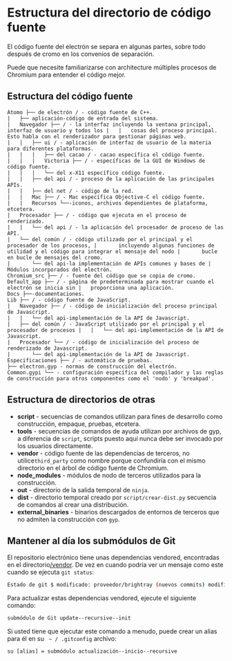# Estructura del directorio de código fuente

El código fuente del electrón se separa en algunas partes, sobre todo después de cromo en los convenios de separación.

Puede que necesite familiarizarse con architecture</a> múltiples procesos de Chromium para entender el código mejor.</p> 

## Estructura del código fuente

    Átomo ├── de electrón / - código fuente de C++.
    |   ├── aplicación-código de entrada del sistema.
    |   Navegador ├── / - la interfaz incluyendo la ventana principal, interfaz de usuario y todos los |   |   cosas del proceso principal. Esto habla con el renderizador para gestionar páginas web.
    |   |   ├── ui / - aplicación de interfaz de usuario de la materia para diferentes plataformas.
    |   |   |   ├── del cacao / - cacao específica el código fuente.
    |   |   |   Victoria ├── / - específicas de la GUI de Windows de código fuente.
    |   |   |   └── del x-X11 específico código fuente.
    |   |   ├── del api / - proceso de la aplicación de las principales APIs.
    |   |   ├── del net / - código de la red.
    |   |   Mac ├── / - Mac específica Objective-C el código fuente.
    |   |   Recursos └──-iconos, archivos dependientes de plataforma, etcetera.
    |   Procesador ├── / - código que ejecuta en el proceso de renderizado.
    |   |   └── del api / - la aplicación del procesador de proceso de las API.
    |   └── del común / - código utilizado por el principal y el procesador de los procesos, |       incluyendo algunas funciones de utilidad y el código para integrar el mensaje del nodo |       bucle en bucle de mensajes del cromo.
    |       └── del api-la implementación de APIs comunes y bases de |           Módulos incorporados del electrón.
    Chromium_src ├── / - fuente del código que se copia de cromo.
    Default_app ├── / - página de predeterminada para mostrar cuando el electrón se inicia sin |   proporciona una aplicación.
    Docs ├──-documentaciones.
    Lib ├── / - código fuente de JavaScript.
    |   Navegador ├── / - código de inicialización del proceso principal de Javascript.
    |   |   └── del api-implementación de la API de Javascript.
    |   ├── del común / - JavaScript utilizado por el principal y el procesador de procesos |   |   └── del api-implementación de la API de Javascript.
    |   Procesador └── / - código de inicialización del proceso de renderizado de Javascript.
    |       └── del api-implementación de la API de Javascript.
    Especificaciones ├── / - automática de pruebas.
    ├── electron.gyp - normas de construcción del electrón.
    Common.gypi └── - configuración específica del compilador y las reglas de construcción para otros componentes como el 'nodo' y 'breakpad'.
    

## Estructura de directorios de otras

* **script** - secuencias de comandos utilizan para fines de desarrollo como construcción, empaque, pruebas, etcetera.
* **tools** - secuencias de comandos de ayuda utilizan por archivos de gyp, a diferencia de `script`, scripts puesto aquí nunca debe ser invocado por los usuarios directamente.
* **vendor** - código fuente de las dependencias de terceros, no utilice`third_party` como nombre porque confundiría con el mismo directorio en el árbol de código fuente de Chromium.
* **node_modules** - módulos de nodo de terceros utilizados para la construcción.
* **out** - directorio de la salida temporal de `ninja`.
* **dist** - directorio temporal creado por `script/crear-dist.py` secuencia de comandos al crear una distribución.
* **external_binaries** - binarios descargados de entornos de terceros que no admiten la construcción con `gyp`.

## Mantener al día los submódulos de Git

El repositorio electrónico tiene unas dependencias vendored, encontradas en el directorio[/vendor](https://github.com/electron/electron/tree/master/vendor). De vez en cuando podría ver un mensaje como este cuando se ejecuta `git status`:

```sh
Estado de git $ modificado: proveedor/brightray (nuevos commits) modificado: proveedor/nodo (nuevo confía)
```

Para actualizar estas dependencias vendored, ejecute el siguiente comando:

```sh
submódulo de Git update--recursive--init
```

Si usted tiene que ejecutar este comando a menudo, puede crear un alias para él en su ` ~ / .gitconfig` archivo:

    su [alias] = submódulo actualización--inicio--recursive